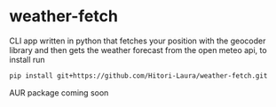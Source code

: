 # weather-fetch
CLI app written in python that fetches your position with the geocoder library and then gets the weather forecast from the open meteo api, to install run 
```bash
pip install git+https://github.com/Hitori-Laura/weather-fetch.git 
```


AUR package coming soon
